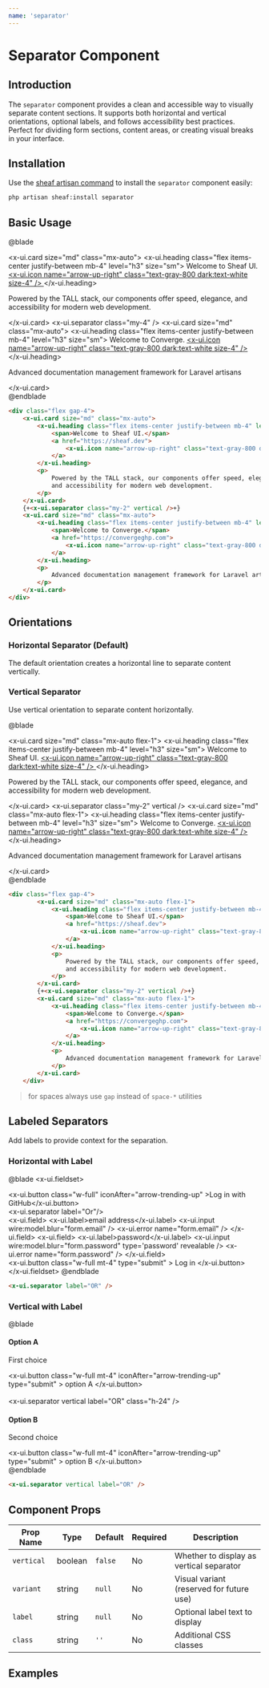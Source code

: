 ```yaml
---
name: 'separator'
---
```


# Separator Component

## Introduction

The `separator` component provides a clean and accessible way to visually separate content sections. It supports both horizontal and vertical orientations, optional labels, and follows accessibility best practices. Perfect for dividing form sections, content areas, or creating visual breaks in your interface.

## Installation

Use the [sheaf artisan command](/docs/guides/cli-installation#content-component-management) to install the `separator` component easily:

```bash
php artisan sheaf:install separator
```
## Basic Usage


@blade
<x-demo class="max-w-md">
    <div class="">
        <x-ui.card size="md" class="mx-auto">
            <x-ui.heading class="flex items-center justify-between mb-4" level="h3" size="sm">
                <span>Welcome to Sheaf UI.</span>
                <a href="https://sheaf.dev">
                    <x-ui.icon name="arrow-up-right" class="text-gray-800 dark:text-white size-4" />
                </a>
            </x-ui.heading>
            <p>
                Powered by the TALL stack, our components offer speed, elegance,
                and accessibility for modern web development. 
            </p>
        </x-ui.card>
        <x-ui.separator class="my-4" />
        <x-ui.card size="md" class="mx-auto">
            <x-ui.heading class="flex items-center justify-between mb-4" level="h3" size="sm">
                <span>Welcome to Converge.</span>
                <a href="https://convergeghp.com">
                    <x-ui.icon name="arrow-up-right" class="text-gray-800 dark:text-white size-4" />
                </a>
            </x-ui.heading>
            <p>
                Advanced documentation management framework for Laravel artisans  
            </p>
        </x-ui.card>
    </div>
</x-demo>
@endblade

```html
<div class="flex gap-4">
    <x-ui.card size="md" class="mx-auto">
        <x-ui.heading class="flex items-center justify-between mb-4" level="h3" size="sm">
            <span>Welcome to Sheaf UI.</span>
            <a href="https://sheaf.dev">
                <x-ui.icon name="arrow-up-right" class="text-gray-800 dark:text-white size-4" />
            </a>
        </x-ui.heading>
        <p>
            Powered by the TALL stack, our components offer speed, elegance,
            and accessibility for modern web development. 
        </p>
    </x-ui.card>
    {+<x-ui.separator class="my-2" vertical />+}
    <x-ui.card size="md" class="mx-auto">
        <x-ui.heading class="flex items-center justify-between mb-4" level="h3" size="sm">
            <span>Welcome to Converge.</span>
            <a href="https://convergeghp.com">
                <x-ui.icon name="arrow-up-right" class="text-gray-800 dark:text-white size-4" />
            </a>
        </x-ui.heading>
        <p>
            Advanced documentation management framework for Laravel artisans  
        </p>
    </x-ui.card>
</div>
```



## Orientations

### Horizontal Separator (Default)

The default orientation creates a horizontal line to separate content vertically.

### Vertical Separator

Use vertical orientation to separate content horizontally.

@blade
<x-demo class="w-full">
    <div class="flex gap-4">
        <x-ui.card size="md" class="mx-auto flex-1">
            <x-ui.heading class="flex items-center justify-between mb-4" level="h3" size="sm">
                <span>Welcome to Sheaf UI.</span>
                <a href="https://sheaf.dev">
                    <x-ui.icon name="arrow-up-right" class="text-gray-800 dark:text-white size-4" />
                </a>
            </x-ui.heading>
            <p>
                Powered by the TALL stack, our components offer speed, elegance,
                and accessibility for modern web development. 
            </p>
        </x-ui.card>
        <x-ui.separator class="my-2" vertical />
        <x-ui.card size="md" class="mx-auto flex-1">
            <x-ui.heading class="flex items-center justify-between mb-4" level="h3" size="sm">
                <span>Welcome to Converge.</span>
                <a href="https://convergeghp.com">
                    <x-ui.icon name="arrow-up-right" class="text-gray-800 dark:text-white size-4" />
                </a>
            </x-ui.heading>
            <p>
                Advanced documentation management framework for Laravel artisans  
            </p>
        </x-ui.card>
    </div>
</x-demo>
@endblade

```html
<div class="flex gap-4">
        <x-ui.card size="md" class="mx-auto flex-1">
            <x-ui.heading class="flex items-center justify-between mb-4" level="h3" size="sm">
                <span>Welcome to Sheaf UI.</span>
                <a href="https://sheaf.dev">
                    <x-ui.icon name="arrow-up-right" class="text-gray-800 dark:text-white size-4" />
                </a>
            </x-ui.heading>
            <p>
                Powered by the TALL stack, our components offer speed, elegance,
                and accessibility for modern web development. 
            </p>
        </x-ui.card>
        {+<x-ui.separator class="my-2" vertical />+}
        <x-ui.card size="md" class="mx-auto flex-1">
            <x-ui.heading class="flex items-center justify-between mb-4" level="h3" size="sm">
                <span>Welcome to Converge.</span>
                <a href="https://convergeghp.com">
                    <x-ui.icon name="arrow-up-right" class="text-gray-800 dark:text-white size-4" />
                </a>
            </x-ui.heading>
            <p>
                Advanced documentation management framework for Laravel artisans  
            </p>
        </x-ui.card>
    </div>
```
> for spaces always use `gap` instead of `space-*`  utilities

## Labeled Separators

Add labels to provide context for the separation.

### Horizontal with Label

@blade
<x-demo class="max-w-md">
    <x-ui.fieldset>
    <div class="w-full text-center">
        <x-ui.button
            class="w-full"
            iconAfter="arrow-trending-up"
        >Log in with GitHub</x-ui.button>
    </div>
    <x-ui.separator label="Or"/>
    <div class="space-y-4">
        <x-ui.field>
            <x-ui.label>email address</x-ui.label>
            <x-ui.input
                wire:model.blur="form.email"
            />
            <x-ui.error name="form.email" />
        </x-ui.field>
        <x-ui.field>
            <x-ui.label>password</x-ui.label>
            <x-ui.input
                wire:model.blur="form.password"
                type='password'
                revealable
            />
            <x-ui.error name="form.password" />
        </x-ui.field>
    </div>
    <x-ui.button 
        class="w-full mt-4"
        type="submit"
    >
        Log in
    </x-ui.button>
    </x-ui.fieldset>
</x-demo>
@endblade

```html
<x-ui.separator label="OR" />
```

### Vertical with Label

@blade
<x-demo class="w-full">
    <div class="flex items-center justify-center gap-6 py-8">
        <div class="text-center">
            <h4 class="font-medium">Option A</h4>
            <p class="text-sm text-gray-600">First choice</p>
            <x-ui.button 
                class="w-full mt-4"
                iconAfter="arrow-trending-up"
                type="submit"
            >
                option A
            </x-ui.button>
        </div>  
        <x-ui.separator vertical label="OR" class="h-24" />
        <div class="text-center">
            <h4 class="font-medium">Option B</h4>
            <p class="text-sm text-gray-600">Second choice</p>
           <x-ui.button 
                class="w-full mt-4"
                iconAfter="arrow-trending-up"
                type="submit"
            >
                option B 
            </x-ui.button>
        </div>
    </div>
</x-demo>
@endblade

```html
<x-ui.separator vertical label="OR" />
```



## Component Props

| Prop Name | Type | Default | Required | Description |
|-----------|------|---------|----------|-------------|
| `vertical` | boolean | `false` | No | Whether to display as vertical separator |
| `variant` | string | `null` | No | Visual variant (reserved for future use) |
| `label` | string | `null` | No | Optional label text to display |
| `class` | string | `''` | No | Additional CSS classes |

## Examples

